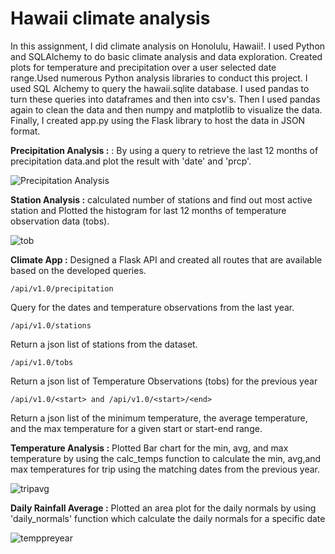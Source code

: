 # Hawaii climate analysis
In this assignment, I did climate analysis on Honolulu, Hawaii!. I used Python and SQLAlchemy to do basic climate analysis and data exploration. Created plots for temperature and precipitation over a user selected date range.Used numerous Python analysis libraries to conduct this project. I used SQL Alchemy to query the hawaii.sqlite database. I used pandas to turn these queries into dataframes and then into csv's. Then I used pandas again to clean the data and then numpy and matplotlib to visualize the data. Finally, I created app.py using the Flask library to host the data in JSON format.

**Precipitation Analysis :** : By using a query to retrieve the last 12 months of precipitation data.and plot the result with 'date' and                                    'prcp'.

![Precipitation Analysis](https://user-images.githubusercontent.com/50187921/69100592-18893600-0a23-11ea-9dcd-03e424470bf0.png)

**Station Analysis :**     calculated number of stations and find out most active station and Plotted the histogram for last 12 months of                              temperature observation data (tobs).

![tob](https://user-images.githubusercontent.com/50187921/69100845-b7159700-0a23-11ea-869e-12c88bcf670f.png)

**Climate App :**          Designed a Flask API and created all routes that are available based on the developed queries.


 `/api/v1.0/precipitation`
 
Query for the dates and temperature observations from the last year.

`/api/v1.0/stations`

Return a json list of stations from the dataset.

`/api/v1.0/tobs`

Return a json list of Temperature Observations (tobs) for the previous year

`/api/v1.0/<start> and /api/v1.0/<start>/<end>`

Return a json list of the minimum temperature, the average temperature, and the max temperature for a given start or start-end range.

**Temperature Analysis :**  Plotted Bar chart for the min, avg, and max temperature by using  the calc_temps function to calculate the min,                             avg,and max temperatures for  trip using the matching dates from the previous year.


![tripavg](https://user-images.githubusercontent.com/50187921/69101002-0f4c9900-0a24-11ea-854a-3c6f2b2896b4.png)


**Daily Rainfall Average :** Plotted an area plot  for the daily normals by using 'daily_normals' function which calculate the daily normals                             for a specific date

![temppreyear](https://user-images.githubusercontent.com/50187921/69101454-466f7a00-0a25-11ea-88bb-f03ffe3b53a0.png)

